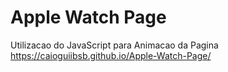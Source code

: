 # Apple Watch Page
Utilizacao do JavaScript para Animacao da Pagina  
https://caioguiibsb.github.io/Apple-Watch-Page/
